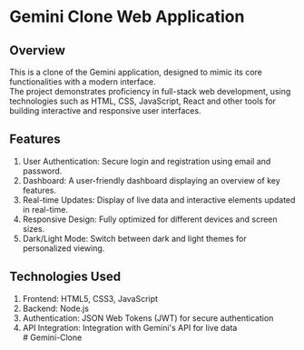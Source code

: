 # Gemini Clone Web Application

## Overview

  This is a clone of the Gemini application, designed to mimic its core functionalities with a modern interface.  <br>
  The project demonstrates proficiency in full-stack web development, using technologies such as HTML, CSS, JavaScript, React
  and other tools for building interactive and responsive user interfaces.

## Features <br>

  1. User Authentication: Secure login and registration using email and password.<br>
  2. Dashboard: A user-friendly dashboard displaying an overview of key features.<br>
  3. Real-time Updates: Display of live data and interactive elements updated in real-time.<br>
  4. Responsive Design: Fully optimized for different devices and screen sizes.<br>
  5. Dark/Light Mode: Switch between dark and light themes for personalized viewing.<br>
  
## Technologies Used <br>

  1. Frontend: HTML5, CSS3, JavaScript <br>
  2. Backend: Node.js <br>
  3. Authentication: JSON Web Tokens (JWT) for secure authentication <br>
  4. API Integration: Integration with Gemini's API for live data <br>
#   G e m i n i - C l o n e  
 
